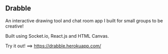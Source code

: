 ## Drabble

An interactive drawing tool and chat room app I built for small groups to be creative!

Built using Socket.io, React.js and HTML Canvas.

Try it out! ==> https://drabble.herokuapp.com/
